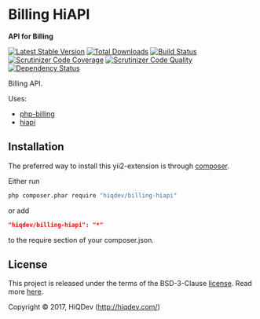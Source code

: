 # Billing HiAPI

**API for Billing**

[![Latest Stable Version](https://poser.pugx.org/hiqdev/billing-hiapi/v/stable)](https://packagist.org/packages/hiqdev/billing-hiapi)
[![Total Downloads](https://poser.pugx.org/hiqdev/billing-hiapi/downloads)](https://packagist.org/packages/hiqdev/billing-hiapi)
[![Build Status](https://img.shields.io/travis/hiqdev/billing-hiapi.svg)](https://travis-ci.org/hiqdev/billing-hiapi)
[![Scrutinizer Code Coverage](https://img.shields.io/scrutinizer/coverage/g/hiqdev/billing-hiapi.svg)](https://scrutinizer-ci.com/g/hiqdev/billing-hiapi/)
[![Scrutinizer Code Quality](https://img.shields.io/scrutinizer/g/hiqdev/billing-hiapi.svg)](https://scrutinizer-ci.com/g/hiqdev/billing-hiapi/)
[![Dependency Status](https://www.versioneye.com/php/hiqdev:billing-hiapi/dev-master/badge.svg)](https://www.versioneye.com/php/hiqdev:billing-hiapi/dev-master)

Billing API.

Uses:

- [php-billing]
- [hiapi]

[php-billing]: https://github.com/hiqdev/php-billing
[hiapi]: https://github.com/hiqdev/hiapi-core

## Installation

The preferred way to install this yii2-extension is through [composer](http://getcomposer.org/download/).

Either run

```sh
php composer.phar require "hiqdev/billing-hiapi"
```

or add

```json
"hiqdev/billing-hiapi": "*"
```

to the require section of your composer.json.

## License

This project is released under the terms of the BSD-3-Clause [license](LICENSE).
Read more [here](http://choosealicense.com/licenses/bsd-3-clause).

Copyright © 2017, HiQDev (http://hiqdev.com/)
